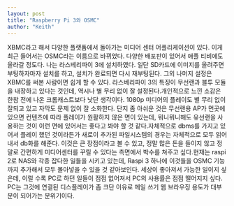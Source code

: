 ```yaml
---
layout: post
title: "Raspberry Pi 3와 OSMC"
author: "Keith"
---
```


XBMC라고 해서 다양한 플랫폼에서 돌아가는 미디어 센터 어플리케이션이 있다. 이게 최근 들어서는 OSMC라는 이름으로 바뀌었다. 다양한 배포판이 있어서 애플 티비에도 올라갈 정도다. 나는 라스베리파이 3에 설치하였다. 일단 SD카드에 이미지를 올려주면 부팅하자마자 설치를 하고, 설치가 완료되면 다시 재부팅된다. 그외 나머지 설정은 XBMC를 써본 사람이면 쉽게 할 수 있다. 라스베리파이 3의 특징이 무선랜과 블투 모듈을 내장하고 있다는 것인데, 역시나 별 무리 없이 잘 설정된다.개인적으로 느낀 소감은 한참 전에 나온 크롬캐스트보다 낫단 생각이다. 1080p 미디어의 플레이도 별 무리 없이 잘되고 있고 자막도 문제 없이 잘 소화한다. 단지 좀 아쉬운 것은 무선랜용 AP가 먼곳에 있으면 컨텐츠에 따라 플레이가 원활하지 않은 면이 있는데, 뭐니뭐니해도 유선랜을 사용하는 것이 이런 면에 있어서는 좋다고 봐야 할 것 같다.자체적으로 dbms를 가지고 있어서 플레이 했던 것이라든가 새로이 추가된 파일시스템의 경우는 자체적으로 모두 읽어내서 db화를 해준다. 이것은 큰 장점이라고 볼 수 있고, 정말 많은 돈을 들이지 않고 정말로 간편하게 미디어센터를 꾸릴 수 있다는 측면에서 박수를 쳐주고 싶다.현재는 raspi 2로 NAS와 각종 잡다한 일들을 시키고 있는데, Raspi 3 하나에 이것들을 OSMC 기능까지 추가해서 모두 몰아넣을 수 있을 것 같아보인다. 세상이 좋아져서 가능한 일이지 싶은데, 이럴 수록 PC로 하던 일들이 점점 없어져서 PC의 사용률은 점점 떨어지지 싶다. PC는 그것에 연결된 디스플레이가 좀 크단 이유로 메일 쓰기 웹 브라우징 용도가 대부분이 되어가는 분위기이다.

